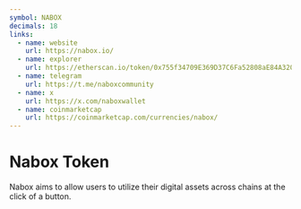 ```yaml
---
symbol: NABOX
decimals: 18
links:
  - name: website
    url: https://nabox.io/
  - name: explorer
    url: https://etherscan.io/token/0x755f34709E369D37C6Fa52808aE84A32007d1155
  - name: telegram
    url: https://t.me/naboxcommunity
  - name: x
    url: https://x.com/naboxwallet
  - name: coinmarketcap
    url: https://coinmarketcap.com/currencies/nabox/
---
```


# Nabox Token

Nabox aims to allow users to utilize their digital assets across chains at the click of a button.
